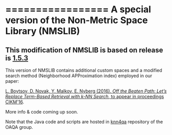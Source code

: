=================
A special version of the Non-Metric Space Library (NMSLIB)
=================
This modification of NMSLIB is based on release is [1.5.3](https://github.com/searchivarius/nmslib/releases/tag/v1.5.3)
-----------------

This version of NMSLIB contains additional custom spaces and a modified search method (Neighborhood APProximation index) employed in our paper:

[L. Boytsov, D. Novak, Y. Malkov, E. Nyberg  (2016). *Off the Beaten Path: Let’s Replace Term-Based Retrieval
with k-NN Search*, to appear in proceedings CIKM'16](http://boytsov.info/pubs/cikm2016.pdf).

More info & code coming up soon.

Note that the Java code and scripts are hosted in [knn4qa](https://github.com/oaqa/knn4qa) repository of the OAQA group.

